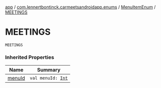 [app](../../index.md) / [com.lennertbontinck.carmeetsandroidapp.enums](../index.md) / [MenuItemEnum](index.md) / [MEETINGS](./-m-e-e-t-i-n-g-s.md)

# MEETINGS

`MEETINGS`

### Inherited Properties

| Name | Summary |
|---|---|
| [menuId](menu-id.md) | `val menuId: `[`Int`](https://kotlinlang.org/api/latest/jvm/stdlib/kotlin/-int/index.html) |
